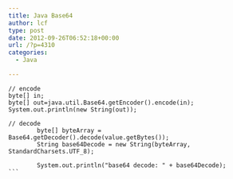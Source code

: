 ```yaml
---
title: Java Base64
author: lcf
type: post
date: 2012-09-26T06:52:18+00:00
url: /?p=4310
categories:
  - Java

---
```

<pre><code class="language-java line-numbers">// encode
byte[] in;
byte[] out=java.util.Base64.getEncoder().encode(in);
System.out.println(new String(out));

// decode
        byte[] byteArray = Base64.getDecoder().decode(value.getBytes());
        String base64Decode = new String(byteArray, StandardCharsets.UTF_8);

        System.out.println("base64 decode: " + base64Decode);
```